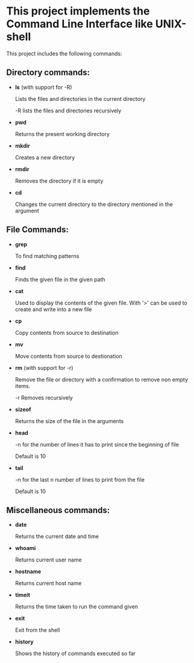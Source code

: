 # This project implements the Command Line Interface like UNIX-shell

This project includes the following commands:


## Directory commands:

- **ls** (with support for -R)

  Lists the files and directories in the current directory
  
  -R lists the files and directories recursively

- **pwd**

  Returns the present working directory
  
- **mkdir**

  Creates a new directory

- **rmdir**

  Removes the directory if it is empty
  
- **cd**

  Changes the current directory to the directory mentioned in the argument
  

## File Commands:

- **grep**

  To find matching patterns
  
- **find**

  Finds the given file in the given path
  
- **cat**

  Used to display the contents of the given file. With '>' can be used to create and write into a new file
  
- **cp**

  Copy contents from source to destination
  
- **mv**

  Move contents from source to destionation
  
- **rm** (with support for -r)

  Remove the file or directory with a confirmation to remove non empty items. 
  
  -r Removes recursively
  
- **sizeof**

  Returns the size of the file in the arguments
  
- **head**

  -n for the number of lines it has to print since the beginning of file
  
  Default is 10
  
- **tail**
  
  -n for the last n number of lines to print from the file
  
  Default is 10
  

## Miscellaneous commands:

- **date**

  Returns the current date and time
  
- **whoami**

  Returns current user name
  
- **hostname**

  Returns current host name

- **timeit**

  Returns the time taken to run the command given
  
- **exit**

  Exit from the shell
  
- **history**

  Shows the history of commands executed so far
